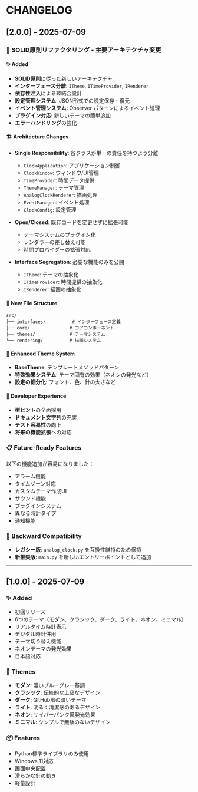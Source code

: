 # CHANGELOG

## [2.0.0] - 2025-07-09

### 🔄 SOLID原則リファクタリング - 主要アーキテクチャ変更

#### ✨ Added
- **SOLID原則**に従った新しいアーキテクチャ
- **インターフェース分離**: `ITheme`, `ITimeProvider`, `IRenderer`
- **依存性注入**による疎結合設計
- **設定管理システム**: JSON形式での設定保存・復元
- **イベント管理システム**: Observer パターンによるイベント処理
- **プラグイン対応**: 新しいテーマの簡単追加
- **エラーハンドリング**の強化

#### 🏗️ Architecture Changes
- **Single Responsibility**: 各クラスが単一の責任を持つよう分離
  - `ClockApplication`: アプリケーション制御
  - `ClockWindow`: ウィンドウ/UI管理  
  - `TimeProvider`: 時間データ提供
  - `ThemeManager`: テーマ管理
  - `AnalogClockRenderer`: 描画処理
  - `EventManager`: イベント処理
  - `ClockConfig`: 設定管理

- **Open/Closed**: 既存コードを変更せずに拡張可能
  - テーマシステムのプラグイン化
  - レンダラーの差し替え可能
  - 時間プロバイダーの拡張対応

- **Interface Segregation**: 必要な機能のみを公開
  - `ITheme`: テーマの抽象化
  - `ITimeProvider`: 時間提供の抽象化
  - `IRenderer`: 描画の抽象化

#### 📁 New File Structure
```
src/
├── interfaces/          # インターフェース定義
├── core/               # コアコンポーネント
├── themes/             # テーマシステム
└── rendering/          # 描画システム
```

#### 🎨 Enhanced Theme System
- **BaseTheme**: テンプレートメソッドパターン
- **特殊効果システム**: テーマ固有の効果（ネオンの発光など）
- **設定の細分化**: フォント、色、針の太さなど

#### 🔧 Developer Experience
- **型ヒント**の全面採用
- **ドキュメント文字列**の充実
- **テスト容易性**の向上
- **将来の機能拡張**への対応

### 📋 Future-Ready Features
以下の機能追加が容易になりました：
- アラーム機能
- タイムゾーン対応
- カスタムテーマ作成UI
- サウンド機能
- プラグインシステム
- 異なる時計タイプ
- 通知機能

### 🔄 Backward Compatibility
- **レガシー版**: `analog_clock.py` を互換性維持のため保持
- **新推奨版**: `main.py` を新しいエントリーポイントとして追加

---

## [1.0.0] - 2025-07-09

### ✨ Added
- 初回リリース
- 6つのテーマ（モダン、クラシック、ダーク、ライト、ネオン、ミニマル）
- リアルタイム時計表示
- デジタル時計併用
- テーマ切り替え機能
- ネオンテーマの発光効果
- 日本語対応

### 🎨 Themes
- **モダン**: 濃いブルーグレー基調
- **クラシック**: 伝統的な上品なデザイン
- **ダーク**: GitHub風の暗いテーマ
- **ライト**: 明るく清潔感のあるデザイン
- **ネオン**: サイバーパンク風発光効果
- **ミニマル**: シンプルで無駄のないデザイン

### 📦 Features
- Python標準ライブラリのみ使用
- Windows 11対応
- 画面中央配置
- 滑らかな針の動き
- 軽量設計
